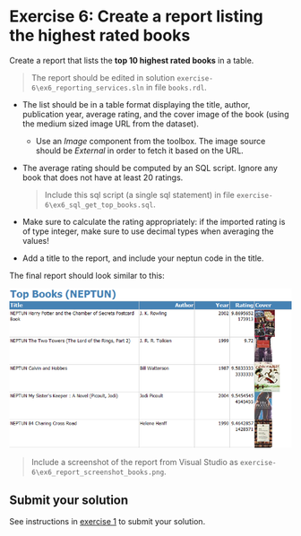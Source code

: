 # Exercise 6: Create a report listing the highest rated books

Create a report that lists the **top 10 highest rated books** in a table.

> The report should be edited in solution `exercise-6\ex6_reporting_services.sln` in file `books.rdl`.

- The list should be in a table format displaying the title, author, publication year, average rating, and the cover image of the book (using the medium sized image URL from the dataset).

  - Use an _Image_ component from the toolbox. The image source should be _External_ in order to fetch it based on the URL.

- The average rating should be computed by an SQL script. Ignore any book that does not have at least 20 ratings.

  > Include this sql script (a single sql statement) in file `exercise-6\ex6_sql_get_top_books.sql`.

- Make sure to calculate the rating appropriately: if the imported rating is of type integer, make sure to use decimal types when averaging the values!

- Add a title to the report, and include your neptun code in the title.

The final report should look similar to this:

![Top books report](images/exercise/report-books.png)

> Include a screenshot of the report from Visual Studio as `exercise-6\ex6_report_screenshot_books.png`.

## Submit your solution

See instructions in [exercise 1](exercise1.md) to submit your solution.
